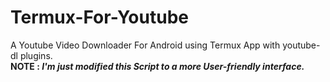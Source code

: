 # Termux-For-Youtube
A Youtube Video Downloader For Android using Termux App with youtube-dl plugins.  
**NOTE : _I'm just modified this Script to a more User-friendly interface._**
